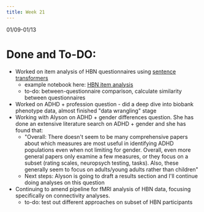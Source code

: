 ```yaml
---
title: Week 21
---
```


01/09-01/13

# Done and To-DO:
* Worked on item analysis of HBN questionnaires using [sentence transformers](https://www.sbert.net/)
    * example notebook here: [HBN item analysis](../notebooks/item-analysis.ipynb)
    * to-do: between-questionnaire comparison, calculate similarity between questionnaires
* Worked on ADHD + profession question - did a deep dive into biobank phenotype data, almost finished "data wrangling" stage
* Working with Alyson on ADHD + gender differences question. She has done an extensive literature search on ADHD + gender and she has found that:
    * "Overall: There doesn't seem to be many comprehensive papers about which measures are most useful in identifying ADHD populations even when not limiting for gender. Overall, even more general papers only examine a few measures, or they focus on a subset (rating scales, neuropsych testing, tasks). Also, these generally seem to focus on adults/young adults rather than children"
    * Next steps: Alyson is going to draft a results section and I'll continue doing analyses on this question
* Continuing to amend pipeline for fMRI analysis of HBN data, focusing specifically on connectivity analyses. 
    * to-do: test out different approaches on subset of HBN participants